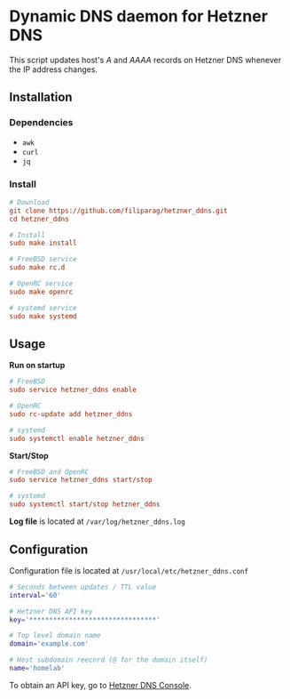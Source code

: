 # Dynamic DNS daemon for Hetzner DNS

This script updates host's *A* and *AAAA* records on 
Hetzner DNS whenever the IP address changes.

## Installation

### Dependencies

- `awk`
- `curl`
- `jq`

### Install

```ini
# Download
git clone https://github.com/filiparag/hetzner_ddns.git
cd hetzner_ddns

# Install
sudo make install

# FreeBSD service
sudo make rc.d

# OpenRC service
sudo make openrc

# systemd service
sudo make systemd
```
## Usage

**Run on startup**
```ini
# FreeBSD
sudo service hetzner_ddns enable

# OpenRC
sudo rc-update add hetzner_ddns

# systemd
sudo systemctl enable hetzner_ddns
```

**Start/Stop**
```ini
# FreeBSD and OpenRC
sudo service hetzner_ddns start/stop

# systemd
sudo systemctl start/stop hetzner_ddns
```

**Log file** is located at `/var/log/hetzner_ddns.log` 

## Configuration

Configuration file is located at `/usr/local/etc/hetzner_ddns.conf`

```sh
# Seconds between updates / TTL value
interval='60'

# Hetzner DNS API key
key='********************************'

# Top level domain name
domain='example.com'

# Host subdomain reecord (@ for the domain itself)
name='homelab'
```

To obtain an API key, go to [Hetzner DNS Console](https://dns.hetzner.com/settings/api-token).